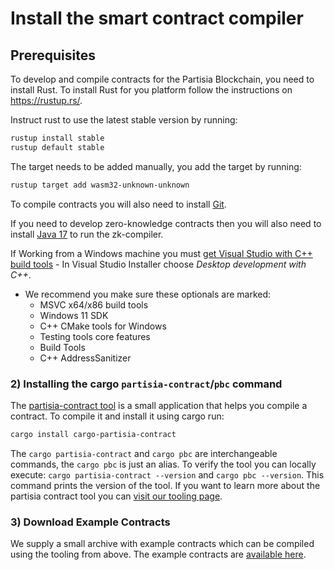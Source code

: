 # Install the smart contract compiler

## Prerequisites

To develop and compile contracts for the Partisia Blockchain, you need to install Rust.
To install Rust for you platform follow the instructions on <https://rustup.rs/>.

Instruct rust to use the latest stable version by running:

```bash
rustup install stable
rustup default stable
```

The target needs to be added manually, you add the target by running:

```bash
rustup target add wasm32-unknown-unknown
```

To compile contracts you will also need to install [Git](https://git-scm.com/downloads).

If you need to develop zero-knowledge contracts then you will also need to install [Java 17](https://openjdk.org/) to
run the zk-compiler.

If Working from a Windows machine you
must [get Visual Studio with C++ build tools](https://visualstudio.microsoft.com/downloads/) - In Visual Studio
Installer choose _Desktop development with C++_.

- We recommend you make sure these optionals are marked:
  - MSVC x64/x86 build tools
  - Windows 11 SDK
  - C++ CMake tools for Windows
  - Testing tools core features
  - Build Tools
  - C++ AddressSanitizer

### 2) Installing the cargo `partisia-contract`/`pbc` command

The [partisia-contract tool](https://crates.io/crates/cargo-partisia-contract) is a small application that helps you
compile a contract.
To compile it and install it using cargo run:

```bash
cargo install cargo-partisia-contract
```

The `cargo partisia-contract` and `cargo pbc` are interchangeable commands, the `cargo pbc` is just an alias.
To verify the tool you can locally execute: `cargo partisia-contract --version` and `cargo pbc --version`.
This command prints the version of the tool. If you want to learn more about the partisia contract tool you
can [visit our tooling page](smart-contract-tools-overview.md#command-line-tools).

### 3) Download Example Contracts

We supply a small archive with example contracts which can be compiled using the tooling from above.
The example contracts are [available here](../smart-contracts/smart-contract-examples.md).
